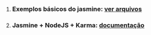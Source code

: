 1. ### Exemplos básicos do jasmine: [ver arquivos](https://github.com/frcangussu/udemy/tree/master/jasmine-standalone-3.4.0/spec)
1. ### Jasmine + NodeJS + Karma: [documentação](jasmine-node/readme.md)